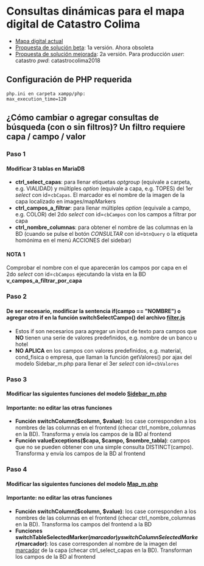 # Consultas dinámicas para el mapa digital de Catastro Colima

- [Mapa digital actual]
- [Propuesta de solución beta]: 1a versión. Ahora obsoleta
- [Propuesta de solución mejorada]: 2a versión. Para producción
*user*: catastro
*pwd*: catastrocolima2018

## Configuración de PHP requerida

```
php.ini en carpeta xampp/php:
max_execution_time=120
```

## ¿Cómo cambiar o agregar consultas de búsqueda (con o sin filtros)? Un filtro requiere capa / campo / valor

### Paso 1
#### Modificar 3 tablas en MariaDB
- **ctrl_select_capas**: para llenar etiquetas *optgroup* (equivale a carpeta, e.g. VIALIDAD) y múltiples *option* (equivale a capa, e.g. TOPES) del 1er *select* con id=`cbCapas`. El marcador es el nombre de la imagen de la capa localizado en images/mapMarkers
- **ctrl_campos_a_filtrar**: para llenar múltiples *option* (equivale a campo, e.g. COLOR) del 2do *select* con id=`cbCampos` con los campos a filtrar por capa
- **ctrl_nombre_columnas**: para obtener el nombre de las columnas en la BD (cuando se pulse el botón *CONSULTAR* con id=`btnQuery` o la etiqueta homónima en el menú ACCIONES del sidebar)
#### NOTA 1
Comprobar el nombre con el que aparecerán los campos por capa en el 2do *select* con id=`cbCampos` ejecutando la vista en la BD **v_campos_a_filtrar_por_capa**


### Paso 2
#### De ser necesario, modificar la sentencia if(campo == "NOMBRE") o agregar otro if en la función switchSelectCampo() del archivo [filter.js](js/filter/filter.js)
- Estos if son necesarios para agregar un input de texto para campos que **NO** tienen una serie de valores predefinidos, e.g. nombre de un banco u hotel
- **NO APLICA** en los campos con valores predefinidos, e.g. material, cond_fisica o empresa, que llaman la función getValores() por ajax del modelo Sidebar_m.php para llenar el 3er *select* con id=`cbValores`


### Paso 3
#### Modificar las siguientes funciones del modelo [Sidebar_m.php](application/models/Sidebar_m.php)
#### Importante: no editar las otras funciones
- **Función switchColumn($column, $value)**: los case corresponden a los nombres de las columnas en el frontend (checar ctrl_nombre_columnas en la BD). Transforma y envía los campos de la BD al frontend
- **Función valueExceptions($capa, $campo, $nombre_tabla)**: campos que no se pueden obtener con una simple consulta DISTINCT(campo). Transforma y envía los campos de la BD al frontend


### Paso 4
#### Modificar las siguientes funciones del modelo [Map_m.php](application/models/Map_m.php)
#### Importante: no editar las otras funciones
- **Función switchColumn($column, $value)**: los case corresponden a los nombres de las columnas en el frontend (checar ctrl_nombre_columnas en la BD). Transforma los campos del frontend a la BD
- **Funciones switchTableSelectedMarker($marcador) y switchColumnSelectedMarker($marcador)**: los case corresponden al nombre de la imagen del [marcador](images/mapMarkers) de la capa (checar ctrl_select_capas en la BD). Transforman los campos de la BD al frontend


[Mapa digital actual]: <http://www.catastrocolima.gob.mx/cartografia.html>
[Propuesta de solución beta]: <http://ateneorid.com/osint-beta>
[Propuesta de solución mejorada]: <http://ateneorid.com/osint>